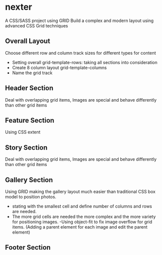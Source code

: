 # nexter
A CSS/SASS project using GRID
Build a complex and modern layout using advanced CSS Grid techniques

Overall Layout
-------------------
Choose different row and column track sizes for different types for content
- Setting overall grid-template-rows: taking all sections into consideration 
- Create 8 column layout grid-template-columns
- Name the grid track 

Header Section
-------------------
Deal with overlapping grid items,
Images are special and behave differently than other grid items


Feature Section 
-------------------
Using CSS extent

Story Section
-------------------
Deal with overlapping grid items,
Images are special and behave differently than other grid items

Gallery Section
-------------------
Using GRID making the gallery layout much easier than traditional CSS box model to position photos.
- stating with the smallest cell and define number of columns and rows are needed.
- The more grid cells are needed the more complex and the more variety for positioning images. 
-Using object-fit to fix image overflow for grid items. (Adding a parent element for each image and edit the parent element)

Footer Section 
-------------------
